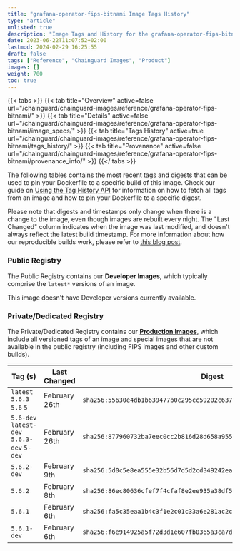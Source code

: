 ```yaml
---
title: "grafana-operator-fips-bitnami Image Tags History"
type: "article"
unlisted: true
description: "Image Tags and History for the grafana-operator-fips-bitnami Chainguard Image"
date: 2023-06-22T11:07:52+02:00
lastmod: 2024-02-29 16:25:55
draft: false
tags: ["Reference", "Chainguard Images", "Product"]
images: []
weight: 700
toc: true
---
```


{{< tabs >}}
{{< tab title="Overview" active=false url="/chainguard/chainguard-images/reference/grafana-operator-fips-bitnami/" >}}
{{< tab title="Details" active=false url="/chainguard/chainguard-images/reference/grafana-operator-fips-bitnami/image_specs/" >}}
{{< tab title="Tags History" active=true url="/chainguard/chainguard-images/reference/grafana-operator-fips-bitnami/tags_history/" >}}
{{< tab title="Provenance" active=false url="/chainguard/chainguard-images/reference/grafana-operator-fips-bitnami/provenance_info/" >}}
{{</ tabs >}}

The following tables contains the most recent tags and digests that can be used to pin your Dockerfile to a specific build of this image. Check our guide on [Using the Tag History API](/chainguard/chainguard-images/using-the-tag-history-api/) for information on how to fetch all tags from an image and how to pin your Dockerfile to a specific digest.

Please note that digests and timestamps only change when there is a change to the image, even though images are rebuilt every night. The "Last Changed" column indicates when the image was last modified, and doesn't always reflect the latest build timestamp. For more information about how our reproducible builds work, please refer to [this blog post](https://www.chainguard.dev/unchained/reproducing-chainguards-reproducible-image-builds).

### Public Registry
The Public Registry contains our **Developer Images**, which typically comprise the `latest*` versions of an image.

This image doesn't have Developer versions currently available.

### Private/Dedicated Registry
The Private/Dedicated Registry contains our **[Production Images](https://www.chainguard.dev/chainguard-images)**, which include all versioned tags of an image and special images that are not available in the public registry (including FIPS images and other custom builds).

| Tag (s)                                     | Last Changed  | Digest                                                                    |
|---------------------------------------------|---------------|---------------------------------------------------------------------------|
|  `latest` `5.6.3` `5.6` `5`                 | February 26th | `sha256:55630e4db1b639477b0c295cc59202c63753422f32f9cd0450ed0eb34d817e20` |
|  `5.6-dev` `latest-dev` `5.6.3-dev` `5-dev` | February 26th | `sha256:877960732ba7eec0cc2b816d28d658a95545a8404753224f45efc04d95fa0aef` |
|  `5.6.2-dev`                                | February 9th  | `sha256:5d0c5e8ea555e32b56d7d5d2cd349242eac8a32b1ca84ebda820673d1b623804` |
|  `5.6.2`                                    | February 8th  | `sha256:86ec80636cfef7f4cfaf8e2ee935a38df56eb210aeead4f45ab7001a7537ea02` |
|  `5.6.1`                                    | February 6th  | `sha256:fa5c35eaa1b4c3f1e2c01c33a6e281ac2c90a9c30433f6c76972596ce9f3dcfd` |
|  `5.6.1-dev`                                | February 6th  | `sha256:f6e914925a5f72d3d1e607fb0365a3ca7d0efee5c936cb4e6153447de45d52ca` |

